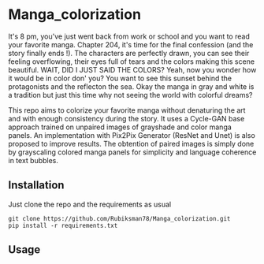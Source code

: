 # Manga_colorization

It's 8 pm, you've just went back from work or school and you want to read your favorite manga.
Chapter 204, it's time for the final confession (and the story finally ends !). The characters are perfectly drawn, you can see their feeling overflowing, their eyes full of tears and the colors making this scene beautiful. WAIT, DID I JUST SAID THE COLORS? Yeah, now you wonder how it would be in color don' you? You want to see this sunset behind the protagonists and the reflecton the sea. Okay the manga in gray and white is a tradition but just this time why not seeing the world with colorful dreams?

This repo aims to colorize your favorite manga without denaturing the art and with enough consistency during the story.
It uses a Cycle-GAN base approach trained on unpaired images of grayshade and color manga panels.
An implementation with Pix2Pix Generator (ResNet and Unet) is also proposed to improve results. The obtention of paired images is simply done by grayscaling colored manga panels for simplicity and language coherence in text bubbles.

## Installation

Just clone the repo and the requirements as usual
```
git clone https://github.com/Rubiksman78/Manga_colorization.git
pip install -r requirements.txt
```

## Usage
